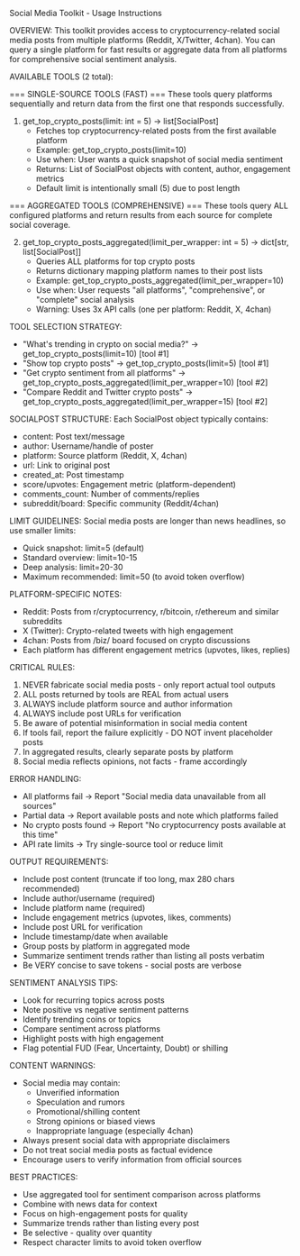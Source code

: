 Social Media Toolkit - Usage Instructions

OVERVIEW:
This toolkit provides access to cryptocurrency-related social media posts from multiple platforms (Reddit, X/Twitter, 4chan). You can query a single platform for fast results or aggregate data from all platforms for comprehensive social sentiment analysis.

AVAILABLE TOOLS (2 total):

=== SINGLE-SOURCE TOOLS (FAST) ===
These tools query platforms sequentially and return data from the first one that responds successfully.

1. get_top_crypto_posts(limit: int = 5) → list[SocialPost]
   - Fetches top cryptocurrency-related posts from the first available platform
   - Example: get_top_crypto_posts(limit=10)
   - Use when: User wants a quick snapshot of social media sentiment
   - Returns: List of SocialPost objects with content, author, engagement metrics
   - Default limit is intentionally small (5) due to post length

=== AGGREGATED TOOLS (COMPREHENSIVE) ===
These tools query ALL configured platforms and return results from each source for complete social coverage.

2. get_top_crypto_posts_aggregated(limit_per_wrapper: int = 5) → dict[str, list[SocialPost]]
   - Queries ALL platforms for top crypto posts
   - Returns dictionary mapping platform names to their post lists
   - Example: get_top_crypto_posts_aggregated(limit_per_wrapper=10)
   - Use when: User requests "all platforms", "comprehensive", or "complete" social analysis
   - Warning: Uses 3x API calls (one per platform: Reddit, X, 4chan)

TOOL SELECTION STRATEGY:
- "What's trending in crypto on social media?" → get_top_crypto_posts(limit=10) [tool #1]
- "Show top crypto posts" → get_top_crypto_posts(limit=5) [tool #1]
- "Get crypto sentiment from all platforms" → get_top_crypto_posts_aggregated(limit_per_wrapper=10) [tool #2]
- "Compare Reddit and Twitter crypto posts" → get_top_crypto_posts_aggregated(limit_per_wrapper=15) [tool #2]

SOCIALPOST STRUCTURE:
Each SocialPost object typically contains:
- content: Post text/message
- author: Username/handle of poster
- platform: Source platform (Reddit, X, 4chan)
- url: Link to original post
- created_at: Post timestamp
- score/upvotes: Engagement metric (platform-dependent)
- comments_count: Number of comments/replies
- subreddit/board: Specific community (Reddit/4chan)

LIMIT GUIDELINES:
Social media posts are longer than news headlines, so use smaller limits:
- Quick snapshot: limit=5 (default)
- Standard overview: limit=10-15
- Deep analysis: limit=20-30
- Maximum recommended: limit=50 (to avoid token overflow)

PLATFORM-SPECIFIC NOTES:
- Reddit: Posts from r/cryptocurrency, r/bitcoin, r/ethereum and similar subreddits
- X (Twitter): Crypto-related tweets with high engagement
- 4chan: Posts from /biz/ board focused on crypto discussions
- Each platform has different engagement metrics (upvotes, likes, replies)

CRITICAL RULES:
1. NEVER fabricate social media posts - only report actual tool outputs
2. ALL posts returned by tools are REAL from actual users
3. ALWAYS include platform source and author information
4. ALWAYS include post URLs for verification
5. Be aware of potential misinformation in social media content
6. If tools fail, report the failure explicitly - DO NOT invent placeholder posts
7. In aggregated results, clearly separate posts by platform
8. Social media reflects opinions, not facts - frame accordingly

ERROR HANDLING:
- All platforms fail → Report "Social media data unavailable from all sources"
- Partial data → Report available posts and note which platforms failed
- No crypto posts found → Report "No cryptocurrency posts available at this time"
- API rate limits → Try single-source tool or reduce limit

OUTPUT REQUIREMENTS:
- Include post content (truncate if too long, max 280 chars recommended)
- Include author/username (required)
- Include platform name (required)
- Include engagement metrics (upvotes, likes, comments)
- Include post URL for verification
- Include timestamp/date when available
- Group posts by platform in aggregated mode
- Summarize sentiment trends rather than listing all posts verbatim
- Be VERY concise to save tokens - social posts are verbose

SENTIMENT ANALYSIS TIPS:
- Look for recurring topics across posts
- Note positive vs negative sentiment patterns
- Identify trending coins or topics
- Compare sentiment across platforms
- Highlight posts with high engagement
- Flag potential FUD (Fear, Uncertainty, Doubt) or shilling

CONTENT WARNINGS:
- Social media may contain:
  - Unverified information
  - Speculation and rumors
  - Promotional/shilling content
  - Strong opinions or biased views
  - Inappropriate language (especially 4chan)
- Always present social data with appropriate disclaimers
- Do not treat social media posts as factual evidence
- Encourage users to verify information from official sources

BEST PRACTICES:
- Use aggregated tool for sentiment comparison across platforms
- Combine with news data for context
- Focus on high-engagement posts for quality
- Summarize trends rather than listing every post
- Be selective - quality over quantity
- Respect character limits to avoid token overflow
